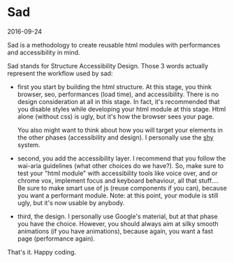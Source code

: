 Sad
=============
2016-09-24



Sad is a methodology to create reusable html modules with performances and accessibility in mind.




Sad stands for Structure Accessibility Design.
Those 3 words actually represent the workflow used by sad:


- first you start by building the html structure.
    At this stage, you think browser, seo, performances (load time), and accessibility.
    There is no design consideration at all in this stage.
    In fact, it's recommended that you disable styles while developing your html module at this stage.
    Html alone (without css) is ugly, but it's how the browser sees your page.
    
    You also might want to think about how you will target your elements in the other phases (accessibility
    and design). I personally use the [shy](https://github.com/lingtalfi/shy) system.
     
     
- second, you add the accessibility layer.
     I recommend that you follow the wai-aria guidelines (what other choices do we have?).
     So, make sure to test your "html module" with accessibility tools like voice over, and or chrome vox,
     implement focus and keyboard behaviour, all that stuff....
     Be sure to make smart use of js (reuse components if you can), because you want a performant module. 
     Note: at this point, your module is still ugly, but it's now usable by anybody.
     
     
- third, the design.
     I personally use Google's material, but at that phase you have the choice.
     However, you should always aim at silky smooth animations (if you have animations),
     because again, you want a fast page (performance again).
      
        
    
    
 
That's it.
Happy coding.